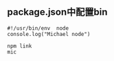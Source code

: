 ## package.json中配置bin

```
#!/usr/bin/env  node
console.log("Michael node")
```


```
npm link
mic
```